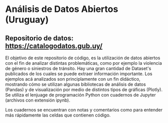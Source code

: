 # Análisis de Datos Abiertos (Uruguay)
## Repositorio de datos: https://catalogodatos.gub.uy/
El objetivo de este repositorio de código, es la utilización de datos abiertos con el fin de analizar distintas problemáticas, como por ejemplo la violencia de género o siniestros de tránsito. Hay una gran cantidad de Dataset's publicados de los cuales se puede extraer información importante.
Los ejemplos acá analizados son principlamente con un fin didáctico, mostrando cómo se utilizan algunas bibliotecas de análisis de datos (Pandas) y de visualización por medio de distintos tipos de gráficas (Plotly). Se utiliza el lenjuage de programación Python con cuadernos de Jupyter (archivos con extensión ipynb).

Los cuadernos se encuentran con notas y comentarios como para entender más rápidamente las celdas que contienen código.
